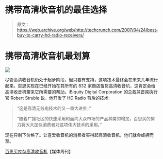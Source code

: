 # 携带高清收音机的最佳选择

> 原文：<https://web.archive.org/web/http://techcrunch.com/2007/04/24/best-buy-to-carry-hd-radio-receivers/>

# 携带高清收音机最划算

![](img/6a2c3e0b5d1d5ce8345dc0f827a60f69.png)

尽管高清收音机仍处于起步阶段，但只要有支持，这项技术最终会在未来几年流行起来。百思买现在已经开始在其所有的 832 家商店备货高清收音机，这肯定会给高清收音机带来它所需要的帮助。iBiquity Digital Corporation 的总裁兼首席执行官 Robert Struble 说，他开发了 HD Radio 背后的技术:

> “这是高清无线电技术的又一重大进步，”
> 
> “随着广播社区的快速采用和面向大众市场的产品种类的增加，百思买的努力将大大加快消费者对这项伟大技术的采用。”

现在只剩下价格了。让喜爱收音机的消费者买得起高清收音机，他们就会蜂拥而至。

[百思买库存高清收音机](https://web.archive.org/web/20201020065242/http://www.mediaweek.com/mw/news/tvstations/article_display.jsp?vnu_content_id=1003575084)【媒体周刊】